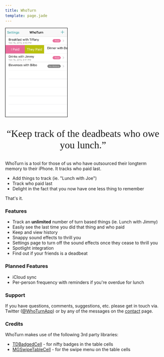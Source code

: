 ```yaml
---
title: WhoTurn
template: page.jade
---
```


<img src="main.png" style="border: 1px solid black" class="pull-right img-responsive" width="200"  />

<center>
<p style="font-size: 24pt; font-family: Brush Script MT">“Keep track of the deadbeats who owe you lunch.”</p>
</center>

WhoTurn is a tool for those of us who have outsourced their longterm memory to their iPhone.  It tracks who paid last.

* Add things to track (ie. "Lunch with Joe")
* Track who paid last
* Delight in the fact that you now have one less thing to remember

That's it.

### Features

* Track an **unlimited** number of turn based things (ie. Lunch with Jimmy)
* Easily see the last time you did that thing and who paid
* Keep and view history
* Snappy sound effects to thrill you
* Settings page to turn off the sound effects once they cease to thrill you
* Spotlight integration
* Find out if your friends is a deadbeat

### Planned Features

* iCloud sync
* Per-person frequency with reminders if you're overdue for lunch

### Support

If you have questions, comments, suggestions, etc. please get in touch via. Twitter ([@WhoTurnApp](https://twitter.com/whoturnapp)) or by any of the messages on the [contact](/contact/) page.

### Credits

WhoTurn makes use of the following 3rd party libraries:

* [TDBadgedCell](http://www.tmdvs.me/TDBadgedCell/) - for nifty badges in the table cells
* [MGSwipeTableCell](https://github.com/MortimerGoro/MGSwipeTableCell) - for the swipe menu on the table cells